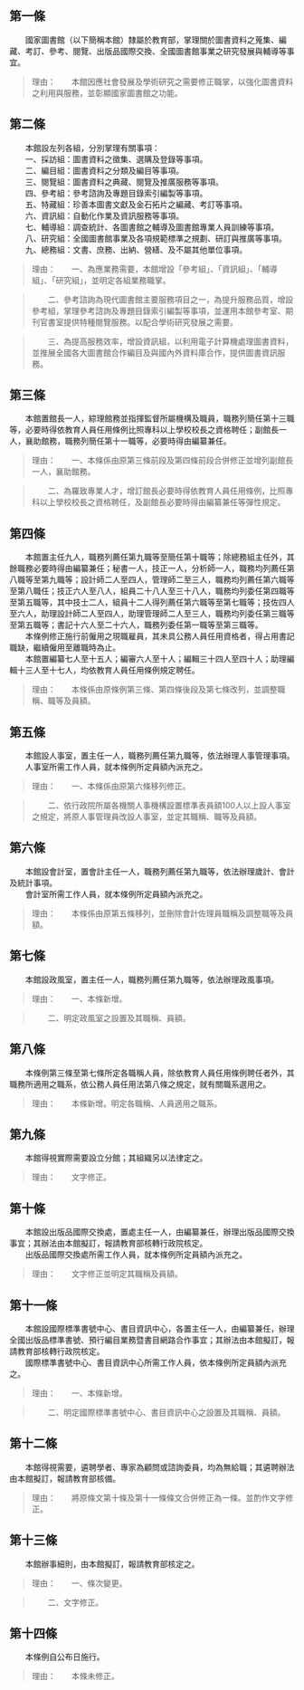 第一條 
-------
　　國家圖書館（以下簡稱本館）隸屬於教育部，掌理關於圖書資料之蒐集、編藏、考訂、參考、閱覽、出版品國際交換、全國圖書館事業之研究發展與輔導等事宜。  
> 理由：　　本館因應社會發展及學術研究之需要修正職掌，以強化圖書資料之利用與服務，並彰顯國家圖書館之功能。



第二條 
-------
　　本館設左列各組，分別掌理有關事項：  
　　一、採訪組：圖書資料之徵集、選購及登錄等事項。  
　　二、編目組：圖書資料之分類及編目等事項。  
　　三、閱覽組：圖書資料之典藏、閱覽及推廣服務等事項。  
　　四、參考組：參考諮詢及專題目錄索引編製等事項。  
　　五、特藏組：珍善本圖書文獻及金石拓片之編藏、考訂等事項。  
　　六、資訊組：自動化作業及資訊服務等事項。  
　　七、輔導組：調查統計、各圖書館之輔導及圖書館專業人員訓練等事項。  
　　八、研究組：全國圖書館事業及各項規範標準之規劃、研訂與推廣等事項。  
　　九、總務組：文書、庶務、出納、營繕、及不屬其他單位事項。  
> 理由：　　一、為應業務需要，本館增設「參考組」、「資訊組」、「輔導組」、「研究組」，並明定各組業務職掌。

> 　　二、參考諮詢為現代圖書館主要服務項目之一，為提升服務品質，增設參考組，掌理參考諮詢及專題目錄索引編製等事項，並運用本館參考室、期刊官書室提供特種閱覽服務。以配合學術研究發展之需要。

> 　　三、為提高服務效率，增設資訊組，以利用電子計算機處理圖書資料，並推展全國各大圖書館合作編目及與國內外資料庫合作，提供圖書資訊服務。



第三條 
-------
　　本館置館長一人，綜理館務並指揮監督所屬機構及職員，職務列簡任第十三職等，必要時得依教育人員任用條例比照專科以上學校校長之資格聘任；副館長一人，襄助館務，職務列簡任第十一職等，必要時得由編纂兼任。  
> 理由：　　一、本條係由原第三條前段及第四條前段合併修正並增列副館長一人，襄助館務。

> 　　二、為羅致專業人才，增訂館長必要時得依教育人員任用條例，比照專科以上學校校長之資格聘任，及副館長必要時得由編纂兼任等彈性規定。



第四條 
-------
　　本館置主任九人，職務列薦任第九職等至簡任第十職等；除總務組主任外，其餘職務必要時得由編纂兼任；秘書一人，技正一人，分析師一人，職務均列薦任第八職等至第九職等；設計師二人至四人，管理師二至三人，職務均列薦任第六職等至第八職任；技正六人至八人，組員二十八人至三十八人，職務均列委任第四職等至第五職等，其中技士二人，組員十二人得列薦任第六職等至第七職等；技佐四人至六人，助理設計師二人至四人，助理管理師二人至三人，職務均列委任第三職等至第五職等；書記十六人至二十六人，職務列委任第一職等至第三職等。  
　　本條例修正施行前僱用之現職雇員，其未具公務人員任用資格者，得占用書記職缺，繼續僱用至離職時為止。  
　　本館置編纂七人至十五人；編審六人至十人；編輯三十四人至四十人；助理編輯十三人至十七人，均依教育人員任用條例規定聘任。  
> 理由：　　本條係由原條例第三條、第四條後段及第七條改列，並調整職稱、職等及員額。



第五條 
-------
　　本館設人事室，置主任一人，職務列薦任第九職等，依法辦理人事管理事項。  
　　人事室所需工作人員，就本條例所定員額內派充之。  
> 理由：　　一、本條係由原第六條移列修正。

> 　　二、依行政院所屬各機關人事機構設置標準表員額100人以上設人事室之規定，將原人事管理員改設人事室，並定其職稱、職等及員額。



第六條 
-------
　　本館設會計室，置會計主任一人，職務列薦任第九職等，依法辦理歲計、會計及統計事項。  
　　會計室所需工作人員，就本條例所定員額內派充之。  
> 理由：　　本條係由原第五條移列，並刪除會計佐理員職稱及調整職等及員額。



第七條 
-------
　　本館設政風室，置主任一人，職務列薦任第九職等，依法辦理政風事項。  
> 理由：　　一、本條新增。

> 　　二、明定政風室之設置及其職稱、員額。



第八條 
-------
　　本條例第三條至第七條所定各職稱人員，除依教育人員任用條例聘任者外，其職務所適用之職系，依公務人員任用法第八條之規定，就有關職系選用之。  
> 理由：　　本條新增。明定各職稱、人員適用之職系。



第九條 
-------
　　本館得視實際需要設立分館；其組織另以法律定之。  
> 理由：　　文字修正。



第十條 
-------
　　本館設出版品國際交換處，置處主任一人，由編纂兼任，辦理出版品國際交換事宜；其辦法由本館擬訂，報請教育部核轉行政院核定。  
　　出版品國際交換處所需工作人員，就本條例所定員額內派充之。  
> 理由：　　文字修正並明定其職稱及員額。



第十一條 
---------
　　本館設國際標準書號中心、書目資訊中心，各置主任一人，由編纂兼任，辦理全國出版品標準書號、預行編目業務暨書目網路合作事宜；其辦法由本館擬訂，報請教育部核轉行政院核定。  
　　國際標準書號中心、書目資訊中心所需工作人員，依本條例所定員額內派充之。  
> 理由：　　一、本條新增。

> 　　二、明定國際標準書號中心、書目資訊中心之設置及其職稱、員額。



第十二條 
---------
　　本館得視需要，遴聘學者、專家為顧問或諮詢委員，均為無給職；其遴聘辦法由本館擬訂，報請教育部核備。  
> 理由：　　將原條文第十條及第十一條條文合併修正為一條。並酌作文字修正。



第十三條 
---------
　　本館辦事細則，由本館擬訂，報請教育部核定之。  
> 理由：　　一、條次變更。

> 　　二、文字修正。



第十四條 
---------
　　本條例自公布日施行。  
> 理由：　　本條未修正。